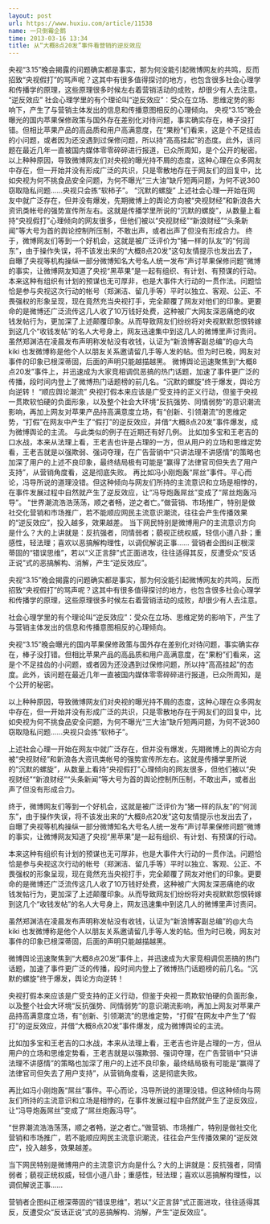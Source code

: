 ```yaml
---
layout: post
url: https://www.huxiu.com/article/11538
name: 一只倒霉企鹅
time: 2013-03-16 13:34
title: 从“大概8点20发”事件看营销的逆反效应
---
```

央视“3.15”晚会揭露的问题确实都是事实，那为何没能引起微博网友的共鸣，反而招致“央视假打”的骂声呢？这其中有很多值得探讨的地方，也包含很多社会心理学和传播学的原理，这些原理很多时候左右着营销活动的成败，却很少有人去注意。 “逆反效应” 社会心理学里的有个理论叫“逆反效应”：受众在立场、思维定势的影响下，产生了与营销主体发出的信息和传播意图相反的心理倾向。 央视“3.15”晚会曝光的国内苹果保修政策与国外存在差别化对待问题，事实确实存在，棒子没打错。但相比苹果产品的高品质和用户高满意度，在“果粉”们看来，这是个不足挂齿的小问题，或者因为还没遇到过保修问题，所以持“高高挂起”的态度。此外，该问题在最近几年一直被国内媒体零零碎碎进行报道，已众所周知，是个公开的秘密。 以上种种原因，导致微博网友们对央视的曝光持不屑的态度，这种心理在众多网友中存在，但一开始并没有形成广泛的共识，只是零散地存在于网友们的回复中，比如央视为何不挑食品安全问题，为何不曝光“三大油”缺斤短两问题，为何不说360窃取隐私问题……央视只会拣“软柿子”。 “沉默的螺旋” 上述社会心理一开始在网友中就广泛存在，但并没有爆发，先期微博上的舆论方向被“央视财经”和新浪各大资讯类帐号的强势宣传所左右。这就是传播学里所说的“沉默的螺旋”，从数量上看持“央视假打”心理倾向的网友很多，但他们被以“央视财经”“新浪财经”“头条新闻”等大号为首的舆论控制所压制，不敢出声，或者出声了但没有形成合力。 终于，微博网友们等到一个好机会，这就是被广泛评价为“猪一样的队友”的“何润东”，由于操作失误，将不该发出来的“大概8点20发”这句友情提示也发出去了，自曝了央视等机构操纵一部分微博知名大号名人统一发布“声讨苹果保修问题”微博的事实，让微博网友知道了央视“黑苹果”是一起有组织、有计划、有预谋的行动。 本来这种有组织有计划的预谋也无可厚非，也是大事件大行动的一贯作法。问题恰恰是参与央视这次行动的帐号（郑渊洁、留几手等）平时以独立、客观、公正、不畏强权的形象呈现，现在竟然充当央视打手，完全颠覆了网友对他们的印象。更要命的是微博还广泛流传这几人收了10万钱好处费，这种被广大网友深恶痛绝的收钱发帖行为，更加深了上述颠覆印象。从而导致网友们纷纷将对央视默默怨恨转嫁到这几个“收钱发帖”的名人大号身上，网友迅速集中到这几人的微博里声讨责问。 虽然郑渊洁在凌晨发布声明称发帖没有收钱，认证为“新浪博客副总编”的@大鸟kiki 也发微博称是他个人以朋友关系邀请留几手等人发的帖。但为时已晚，网友对事件的印象已根深蒂固，后面的声明只能越描越黑。 微博舆论迅速聚焦到“大概8点20发”事件上，并迅速成为大家竞相调侃恶搞的热门话题，加速了事件更广泛的传播，段时间内登上了微博热门话题榜的前几名。“沉默的螺旋”终于爆发，舆论方向逆转！ “顺应舆论潮流” 央视打假本来应该是广受支持的正义行动，但鉴于央视一贯欺软怕硬的负面形象，以及整个社会大环境“反抗强势、同情弱势”的意识潮流影响，再加上网友对苹果产品持高满意度立场，有“创新、引领潮流”的思维定势，“打假”在网友中产生了“假打”的逆反效应，并借“大概8点20发”事件爆发，成为微博舆论的主流。 与此类似的例子在近期还有好几例。 比如加多宝和王老吉的口水战，本来从法理上看，王老吉也许是占理的一方，但从用户的立场和思维定势看，王老吉就是以强欺弱、强词夺理，在广告营销中“只讲法理不讲感情”的策略也加深了用户的上述不良印象，最终结局极有可能是“赢得了法律官司但失去了用户支持”，从营销角度看，这是彻底失败。 再比如冯小刚炮轰“屌丝”事件。平心而论，冯导所说的道理没错。但这种倾向与网友们所持的主流意识和立场是相悖的，在事件发展过程中自然就产生了逆反效应，让“冯导炮轰屌丝”变成了“屌丝炮轰冯导”。 “世界潮流浩浩荡荡，顺之者畅，逆之者亡。”做营销、市场推广，特别是做社交化营销和市场推广，若不能顺应网民主流意识潮流，往往会产生传播效果的“逆反效应”，投入越多，效果越差。 当下网民特别是微博用户的主流意识方向是什么？大的上讲就是：反抗强者，同情弱者；藐视正统权威，轻信小道八卦；重感性，轻法理；喜欢以恶搞解构理性，以调侃解说正事…… 营销者企图纠正根深蒂固的“错误思维”，若以“义正言辞”式正面进攻，往往适得其反，反遭受众“反话正说”式的恶搞解构、消解，产生“逆反效应”。

央视“3.15”晚会揭露的问题确实都是事实，那为何没能引起微博网友的共鸣，反而招致“央视假打”的骂声呢？这其中有很多值得探讨的地方，也包含很多社会心理学和传播学的原理，这些原理很多时候左右着营销活动的成败，却很少有人去注意。

社会心理学里的有个理论叫“逆反效应”：受众在立场、思维定势的影响下，产生了与营销主体发出的信息和传播意图相反的心理倾向。

央视“3.15”晚会曝光的国内苹果保修政策与国外存在差别化对待问题，事实确实存在，棒子没打错。但相比苹果产品的高品质和用户高满意度，在“果粉”们看来，这是个不足挂齿的小问题，或者因为还没遇到过保修问题，所以持“高高挂起”的态度。此外，该问题在最近几年一直被国内媒体零零碎碎进行报道，已众所周知，是个公开的秘密。

以上种种原因，导致微博网友们对央视的曝光持不屑的态度，这种心理在众多网友中存在，但一开始并没有形成广泛的共识，只是零散地存在于网友们的回复中，比如央视为何不挑食品安全问题，为何不曝光“三大油”缺斤短两问题，为何不说360窃取隐私问题……央视只会拣“软柿子”。

上述社会心理一开始在网友中就广泛存在，但并没有爆发，先期微博上的舆论方向被“央视财经”和新浪各大资讯类帐号的强势宣传所左右。这就是传播学里所说的“沉默的螺旋”，从数量上看持“央视假打”心理倾向的网友很多，但他们被以“央视财经”“新浪财经”“头条新闻”等大号为首的舆论控制所压制，不敢出声，或者出声了但没有形成合力。

终于，微博网友们等到一个好机会，这就是被广泛评价为“猪一样的队友”的“何润东”，由于操作失误，将不该发出来的“大概8点20发”这句友情提示也发出去了，自曝了央视等机构操纵一部分微博知名大号名人统一发布“声讨苹果保修问题”微博的事实，让微博网友知道了央视“黑苹果”是一起有组织、有计划、有预谋的行动。

本来这种有组织有计划的预谋也无可厚非，也是大事件大行动的一贯作法。问题恰恰是参与央视这次行动的帐号（郑渊洁、留几手等）平时以独立、客观、公正、不畏强权的形象呈现，现在竟然充当央视打手，完全颠覆了网友对他们的印象。更要命的是微博还广泛流传这几人收了10万钱好处费，这种被广大网友深恶痛绝的收钱发帖行为，更加深了上述颠覆印象。从而导致网友们纷纷将对央视默默怨恨转嫁到这几个“收钱发帖”的名人大号身上，网友迅速集中到这几人的微博里声讨责问。

虽然郑渊洁在凌晨发布声明称发帖没有收钱，认证为“新浪博客副总编”的@大鸟kiki 也发微博称是他个人以朋友关系邀请留几手等人发的帖。但为时已晚，网友对事件的印象已根深蒂固，后面的声明只能越描越黑。

微博舆论迅速聚焦到“大概8点20发”事件上，并迅速成为大家竞相调侃恶搞的热门话题，加速了事件更广泛的传播，段时间内登上了微博热门话题榜的前几名。“沉默的螺旋”终于爆发，舆论方向逆转！

央视打假本来应该是广受支持的正义行动，但鉴于央视一贯欺软怕硬的负面形象，以及整个社会大环境“反抗强势、同情弱势”的意识潮流影响，再加上网友对苹果产品持高满意度立场，有“创新、引领潮流”的思维定势，“打假”在网友中产生了“假打”的逆反效应，并借“大概8点20发”事件爆发，成为微博舆论的主流。

比如加多宝和王老吉的口水战，本来从法理上看，王老吉也许是占理的一方，但从用户的立场和思维定势看，王老吉就是以强欺弱、强词夺理，在广告营销中“只讲法理不讲感情”的策略也加深了用户的上述不良印象，最终结局极有可能是“赢得了法律官司但失去了用户支持”，从营销角度看，这是彻底失败。

再比如冯小刚炮轰“屌丝”事件。平心而论，冯导所说的道理没错。但这种倾向与网友们所持的主流意识和立场是相悖的，在事件发展过程中自然就产生了逆反效应，让“冯导炮轰屌丝”变成了“屌丝炮轰冯导”。

“世界潮流浩浩荡荡，顺之者畅，逆之者亡。”做营销、市场推广，特别是做社交化营销和市场推广，若不能顺应网民主流意识潮流，往往会产生传播效果的“逆反效应”，投入越多，效果越差。

当下网民特别是微博用户的主流意识方向是什么？大的上讲就是：反抗强者，同情弱者；藐视正统权威，轻信小道八卦；重感性，轻法理；喜欢以恶搞解构理性，以调侃解说正事……

营销者企图纠正根深蒂固的“错误思维”，若以“义正言辞”式正面进攻，往往适得其反，反遭受众“反话正说”式的恶搞解构、消解，产生“逆反效应”。

